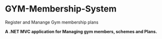 # GYM-Membership-System
Register and Manange Gym membership plans

__A .NET MVC application for Managing gym members, schemes and Plans.__



